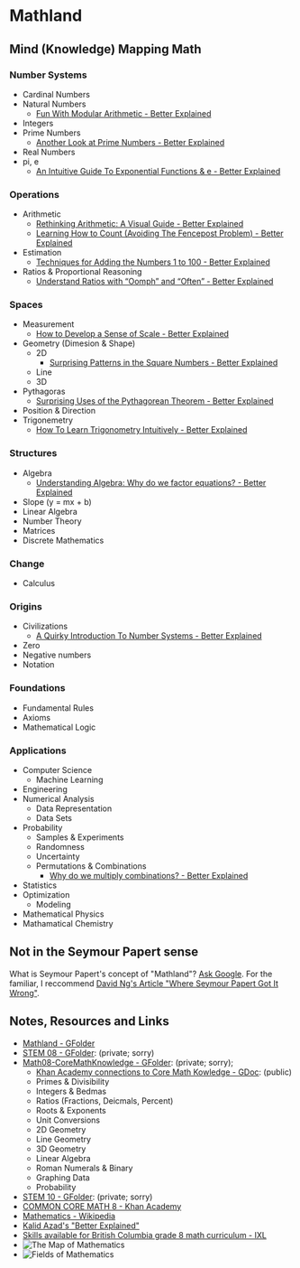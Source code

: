 # Mathland

## Mind (Knowledge) Mapping Math
### Number Systems
- Cardinal Numbers
- Natural Numbers
  - [Fun With Modular Arithmetic - Better Explained](https://betterexplained.com/articles/fun-with-modular-arithmetic/)
- Integers
- Prime Numbers
  - [Another Look at Prime Numbers - Better Explained](https://betterexplained.com/articles/another-look-at-prime-numbers/)
- Real Numbers
- pi, e
  - [An Intuitive Guide To Exponential Functions & e - Better Explained](https://betterexplained.com/articles/an-intuitive-guide-to-exponential-functions-e/)

### Operations
- Arithmetic
  - [Rethinking Arithmetic: A Visual Guide - Better Explained](https://betterexplained.com/articles/rethinking-arithmetic-a-visual-guide/)
  - [Learning How to Count \(Avoiding The Fencepost Problem\) - Better Explained](https://betterexplained.com/articles/learning-how-to-count-avoiding-the-fencepost-problem/)
- Estimation
  - [Techniques for Adding the Numbers 1 to 100 - Better Explained](https://betterexplained.com/articles/techniques-for-adding-the-numbers-1-to-100/)
- Ratios & Proportional Reasoning
  - [Understand Ratios with “Oomph” and “Often” - Better Explained](https://betterexplained.com/articles/ratio-oomph/)

### Spaces
- Measurement
  - [How to Develop a Sense of Scale - Better Explained](https://betterexplained.com/articles/how-to-develop-a-sense-of-scale/)
- Geometry (Dimesion & Shape)
  - 2D
    - [Surprising Patterns in the Square Numbers - Better Explained](https://betterexplained.com/articles/surprising-patterns-in-the-square-numbers-1-4-9-16/)
  - Line
  - 3D
- Pythagoras
  - [Surprising Uses of the Pythagorean Theorem - Better Explained](https://betterexplained.com/articles/surprising-uses-of-the-pythagorean-theorem/)
- Position & Direction
- Trigonemetry
  - [How To Learn Trigonometry Intuitively - Better Explained](https://betterexplained.com/articles/intuitive-trigonometry/)

### Structures
- Algebra
  - [Understanding Algebra: Why do we factor equations? - Better Explained](https://betterexplained.com/articles/understanding-algebra-why-do-we-factor-equations/)
- Slope (y = mx + b)
- Linear Algebra
- Number Theory
- Matrices
- Discrete Mathematics

### Change
- Calculus

### Origins
- Civilizations
  - [A Quirky Introduction To Number Systems - Better Explained](https://betterexplained.com/articles/a-quirky-introduction-to-number-systems/)
- Zero
- Negative numbers
- Notation

### Foundations
- Fundamental Rules
- Axioms
- Mathematical Logic

### Applications
- Computer Science
  - Machine Learning
- Engineering
- Numerical Analysis
  - Data Representation
  - Data Sets
- Probability
  - Samples & Experiments
  - Randomness
  - Uncertainty
  - Permutations & Combinations
    - [Why do we multiply combinations? - Better Explained](https://betterexplained.com/articles/why-do-we-multiply-combinations/)
- Statistics
- Optimization
  - Modeling
- Mathematical Physics
- Mathamatical Chemistry


## Not in the Seymour Papert sense
What is Seymour Papert's concept of "Mathland"? [Ask Google](https://www.google.ca/search?q=seymour+papert+mathland&rlz=1C1CHBF_enCA700CA700&ei=GHX1WdDnLdPWjwOguIn4DA&start=10&sa=N&biw=1050&bih=1510).  For the familiar, I reccommend [David Ng's Article "Where Seymour Papert Got It Wrong"](https://medium.com/vertical-learning/where-seymour-papert-got-it-wrong-6203f94149d1).

## Notes, Resources and Links

- [Mathland - GFolder](https://drive.google.com/open?id=0ByvJF_ceaiU9T00zVDVvQlJmME0)
- [STEM 08 - GFolder](https://drive.google.com/open?id=0BysMfTbvAUUVZ0hyaXM3dl9pbEU): \(private; sorry\)
- [Math08-CoreMathKnowledge - GFolder](https://drive.google.com/open?id=0BysMfTbvAUUVdG1ocURvZ25VZ2M): \(private; sorry\); 
  - [Khan Academy connections to Core Math Kowledge - GDoc](https://docs.google.com/a/templeton.vsb.bc.ca/document/d/15cuYA1b0t1rbqUwtXAmGYbcUTBXtg9IN_44adxvVayw/edit?usp=sharing): \(public\)
  - Primes & Divisibility
  - Integers & Bedmas
  - Ratios \(Fractions, Deicmals, Percent\)
  - Roots & Exponents
  - Unit Conversions
  - 2D Geometry
  - Line Geometry
  - 3D Geometry
  - Linear Algebra
  - Roman Numerals & Binary
  - Graphing Data
  - Probability
- [STEM 10 - GFolder](https://drive.google.com/open?id=0BysMfTbvAUUVNktGZTNESU40WHc): \(private; sorry\)
- [COMMON CORE MATH 8 - Khan Academy](https://www.khanacademy.org/commoncore/grade-8-G)
- [Mathematics - Wikipedia](https://en.wikipedia.org/wiki/Mathematics)
- [Kalid Azad's "Better Explained"](https://betterexplained.com/archives/)
- [Skills available for British Columbia grade 8 math curriculum - IXL](https://ca.ixl.com/standards/british-columbia/math/grade-8)
- ![The Map of Mathematics](https://i.imgur.com/27b2z8K.jpg)
- ![Fields of Mathematics](http://www.gogeometry.com/education/mathematics_mind_map.gif)
